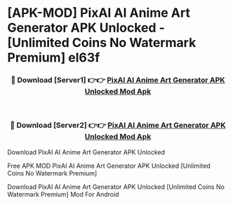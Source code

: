 # [APK-MOD] PixAI  AI Anime Art Generator APK Unlocked - [Unlimited Coins No Watermark Premium] el63f



<div align="center">
<h3>🔴 Download [Server1] 👉👉 <a href="https://momento.my/?title=PixAI__AI_Anime_Art_Generator_APK_Unlocked">PixAI  AI Anime Art Generator APK Unlocked Mod Apk</a></h3><br>

<h3>🔴 Download [Server2] 👉👉 <a href="https://momento.my/?title=PixAI__AI_Anime_Art_Generator_APK_Unlocked">PixAI  AI Anime Art Generator APK Unlocked Mod Apk</a></h3>
</div>



Download PixAI  AI Anime Art Generator APK Unlocked 

Free APK MOD PixAI  AI Anime Art Generator APK Unlocked [Unlimited Coins No Watermark Premium]

Download PixAI  AI Anime Art Generator APK Unlocked [Unlimited Coins No Watermark Premium] Mod For Android
